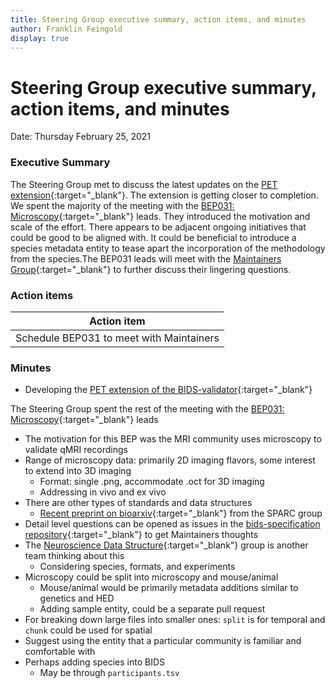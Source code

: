 ```yaml
---
title: Steering Group executive summary, action items, and minutes
author: Franklin Feingold
display: true
---
```


# Steering Group executive summary, action items, and minutes

Date: Thursday February 25, 2021

<!--more-->

### Executive Summary

The Steering Group met to discuss the latest updates on the [PET extension](https://github.com/bids-standard/bids-specification/pull/633){:target="_blank"}. The extension is getting closer to completion. We spent the majority of the meeting with the [BEP031: Microscopy](https://docs.google.com/document/d/1Nlu6QVQrbOQtdtcRarsONbX5SrOubXWBvkV37LRRqrc/edit){:target="_blank"} leads. They introduced the motivation and scale of the effort. There appears to be adjacent ongoing initiatives that could be good to be aligned with. It could be beneficial to introduce a species metadata entity to tease apart the incorporation of the methodology from the species.The BEP031 leads will meet with the [Maintainers Group](https://github.com/bids-standard/bids-specification/blob/master/DECISION-MAKING.md#maintainers-group){:target="_blank"} to further discuss their lingering questions.

### Action items



| Action item |
| -------- |
| Schedule BEP031 to meet with Maintainers     |


### Minutes

- Developing the [PET extension of the BIDS-validator](https://github.com/bids-standard/bids-validator/tree/bep_009){:target="_blank"}

The Steering Group spent the rest of the meeting with the [BEP031: Microscopy](https://docs.google.com/document/d/1Nlu6QVQrbOQtdtcRarsONbX5SrOubXWBvkV37LRRqrc/edit){:target="_blank"} leads

- The motivation for this BEP was the MRI community uses microscopy to validate qMRI recordings
- Range of microscopy data: primarily 2D imaging flavors, some interest to extend into 3D imaging
  - Format: single .png, accommodate .oct for 3D imaging
  - Addressing in vivo and ex vivo
- There are other types of standards and data structures
  - [Recent preprint on bioarxiv](https://www.biorxiv.org/content/10.1101/2021.02.10.430563v2){:target="_blank"} from the SPARC group
- Detail level questions can be opened as issues in the [bids-specification repository](https://github.com/bids-standard/bids-specification){:target="_blank"} to get Maintainers thoughts
- The [Neuroscience Data Structure](https://github.com/INCF/neuroscience-data-structure/issues){:target="_blank"} group is another team thinking about this
  - Considering species, formats, and experiments
- Microscopy could be split into microscopy and mouse/animal
  - Mouse/animal would be primarily metadata additions similar to genetics and HED
  - Adding sample entity, could be a separate pull request
- For breaking down large files into smaller ones: `split` is for temporal and `chunk` could be used for spatial
- Suggest using the entity that a particular community is familiar and comfortable with
- Perhaps adding species into BIDS
  - May be through `participants.tsv`
